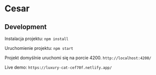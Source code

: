 # Cesar

## Development 

Instalacja projektu:
```npm install```

Uruchomienie projektu:
```npm start```

Projekt domyślnie uruchomi się na porcie 4200.
```http://localhost:4200/```

Live demo:
```https://luxury-cat-cef70f.netlify.app/```
